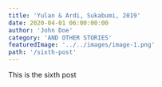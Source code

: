 ```yaml
---
title: 'Yulan & Ardi, Sukabumi, 2019'
date: 2020-04-01 06:00:00:00
author: 'John Doe'
category: 'AND OTHER STORIES'
featuredImage: '../../images/image-1.png'
path: '/sixth-post'
---
```


This is the sixth post